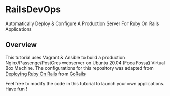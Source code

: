 # RailsDevOps
Automatically Deploy &amp; Configure A Production Server For Ruby On Rails Applications

## Overview
This tutorial uses Vagrant & Ansible to build a production Nginx/Passenge/PostGres webserver on Ubuntu 20.04 (Foca Fossa) Virtual Box Machine. The configurations 
for this repository was adapted from [Deploying Ruby On Rails](https://gorails.com/deploy/ubuntu/20.04#vps) from [GoRails](https://gorails.com)

Feel free to modify the code in this tutorial to launch your own applications. Have fun !

